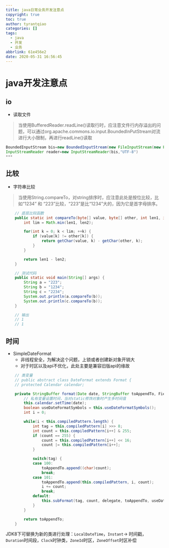 ```yaml
---
title: java日常业务开发注意点
copyright: true
toc: true
author: tyrantqiao
categories: []
tags:
  - java
  - 开发
  - 业务
abbrlink: 61e456e2
date: 2020-05-31 16:56:45
---
```


# java开发注意点

## io

- 读取文件

> 当使用BufferedReader.readLine()读取行时，应注意文件行内存溢出的问题，可以通过org.apache.commons.io.input.BoundedInPutStream对流进行大小限制，再进行readLine()读取

```java
BoundedInputStream bis=new BoundedInputStream(new FileInputStream(new File('xxxx')),10*1024*1024);
InputStreamReader reader=new InputStreamReader(bis,"UTF-8")
***
```

## 比较

- 字符串比较

> 当使用String.compareTo，对string排序时，应注意此处是按位比较，比如“1234” 和 “223”比较，“223”是比“1234”大的，因为它是首字母排序。

```java
    // 底层比较函数
    public static int compareTo(byte[] value, byte[] other, int len1, int len2) {
        int lim = Math.min(len1, len2);

        for(int k = 0; k < lim; ++k) {
            if (value[k] != other[k]) {
                return getChar(value, k) - getChar(other, k);
            }
        }

        return len1 - len2;
    }

    // 测试代码
    public static void main(String[] args) {
        String a = "223";
        String b = "1234";
        String c = "2234";
        System.out.println(a.compareTo(b));
        System.out.println(c.compareTo(b));
    }

    // 输出
    // 1
    // 1
```

## 时间

- SimpleDateFormat
    - 非线程安全，为解决这个问题，上锁或者创建新对象开销大
    - 对于时区以及api不优化，此处主要是兼容旧版api的缘故

```java
    // 类变量
    // public abstract class DateFormat extends Format {
    // protected Calendar calendar;

    private StringBuffer format(Date date, StringBuffer toAppendTo, FieldDelegate delegate) {
        // 私有变量设置时间，当对static修饰对象时产生多时间值
        this.calendar.setTime(date);
        boolean useDateFormatSymbols = this.useDateFormatSymbols();
        int i = 0;

        while(i < this.compiledPattern.length) {
            int tag = this.compiledPattern[i] >>> 8;
            int count = this.compiledPattern[i++] & 255;
            if (count == 255) {
                count = this.compiledPattern[i++] << 16;
                count |= this.compiledPattern[i++];
            }

            switch(tag) {
            case 100:
                toAppendTo.append((char)count);
                break;
            case 101:
                toAppendTo.append(this.compiledPattern, i, count);
                i += count;
                break;
            default:
                this.subFormat(tag, count, delegate, toAppendTo, useDateFormatSymbols);
            }
        }

        return toAppendTo;
    }
```

JDK8下可替换为新的类进行处理：`LocalDateTime`，`Instant`-> 时间戳，`Duration`时间段，`Clock`时钟类，`ZoneId`时区，`ZoneOffset`时区补偿


